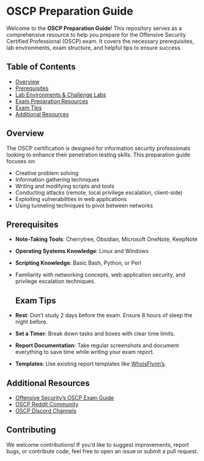 # OSCP Preparation Guide

Welcome to the **OSCP Preparation Guide**! This repository serves as a comprehensive resource to help you prepare for the Offensive Security Certified Professional (OSCP) exam. It covers the necessary prerequisites, lab environments, exam structure, and helpful tips to ensure success.

## Table of Contents
- [Overview](#overview)
- [Prerequisites](#prerequisites)
- [Lab Environments & Challenge Labs](#lab-environments--challenge-labs)
- [Exam Preparation Resources](#exam-preparation-resources)
- [Exam Tips](#exam-tips)
- [Additional Resources](#additional-resources)

## Overview

The OSCP certification is designed for information security professionals looking to enhance their penetration testing skills. This preparation guide focuses on:
- Creative problem solving
- Information gathering techniques
- Writing and modifying scripts and tools
- Conducting attacks (remote, local privilege escalation, client-side)
- Exploiting vulnerabilities in web applications
- Using tunneling techniques to pivot between networks

## Prerequisites

- **Note-Taking Tools**: Cherrytree, Obsidian, Microsoft OneNote, KeepNote
- **Operating Systems Knowledge**: Linux and Windows
- **Scripting Knowledge**: Basic Bash, Python, or Perl
- Familiarity with networking concepts, web application security, and privilege escalation techniques.

  ## Exam Tips

- **Rest**: Don’t study 2 days before the exam. Ensure 8 hours of sleep the night before.
- **Set a Timer**: Break down tasks and boxes with clear time limits.
- **Report Documentation**: Take regular screenshots and document everything to save time while writing your exam report.
- **Templates**: Use existing report templates like [WhoisFlynn’s](https://github.com/noraj/OSCP-Exam-Report-Template-Markdown/blob/master/output/examples/OSCP-exam-report-template_whoisflynn_v3.2.pdf).

## Additional Resources

- [Offensive Security’s OSCP Exam Guide](https://help.offsec.com/hc/en-us/articles/360040165632-OSCP-Exam-Guide)
- [OSCP Reddit Community](https://www.reddit.com/r/oscp/)
- [OSCP Discord Channels](https://discord.com/invite/oscp)

## Contributing

We welcome contributions! If you’d like to suggest improvements, report bugs, or contribute code, feel free to open an issue or submit a pull request.

